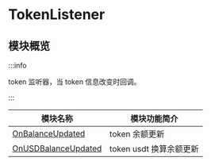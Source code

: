 # TokenListener

## 模块概览

:::info

token 监听器，当 token 信息改变时回调。

:::

| 模块名称                                                                | 模块功能简介            |
| ----------------------------------------------------------------------- | ----------------------- |
| [OnBalanceUpdated](/client/listener/callback/onBalanceUpdated.md)       | token 余额更新          |
| [OnUSDBalanceUpdated](/client/listener/callback/onUSDBalanceUpdated.md) | token usdt 换算余额更新 |

